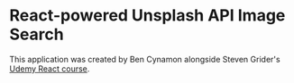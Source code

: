 # React-powered Unsplash API Image Search

This application was created by Ben Cynamon alongside Steven Grider's [Udemy React course](https://www.udemy.com/react-redux).